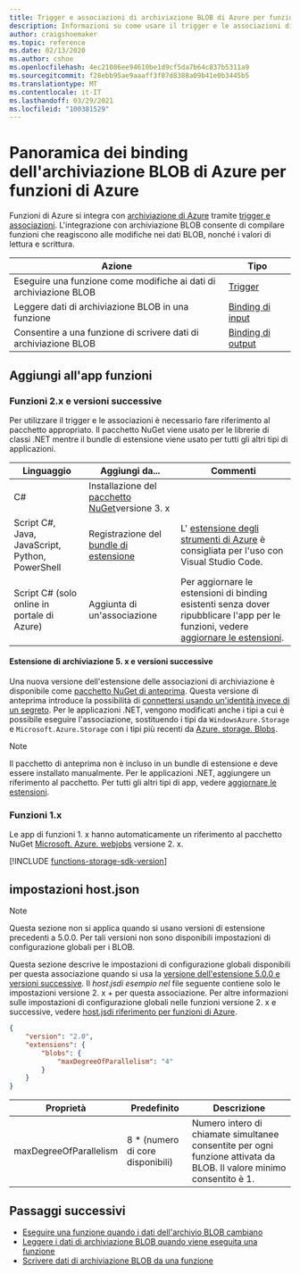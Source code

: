 ```yaml
---
title: Trigger e associazioni di archiviazione BLOB di Azure per funzioni di Azure
description: Informazioni su come usare il trigger e le associazioni di archiviazione BLOB di Azure in funzioni di Azure.
author: craigshoemaker
ms.topic: reference
ms.date: 02/13/2020
ms.author: cshoe
ms.openlocfilehash: 4ec21086ee94610be1d9cf5da7b64c837b5311a9
ms.sourcegitcommit: f28ebb95ae9aaaff3f87d8388a09b41e0b3445b5
ms.translationtype: MT
ms.contentlocale: it-IT
ms.lasthandoff: 03/29/2021
ms.locfileid: "100381529"
---
```

# <a name="azure-blob-storage-bindings-for-azure-functions-overview"></a>Panoramica dei binding dell'archiviazione BLOB di Azure per funzioni di Azure

Funzioni di Azure si integra con [archiviazione di Azure](../storage/index.yml) tramite [trigger e associazioni](./functions-triggers-bindings.md). L'integrazione con archiviazione BLOB consente di compilare funzioni che reagiscono alle modifiche nei dati BLOB, nonché i valori di lettura e scrittura.

| Azione | Tipo |
|---------|---------|
| Eseguire una funzione come modifiche ai dati di archiviazione BLOB | [Trigger](./functions-bindings-storage-blob-trigger.md) |
| Leggere dati di archiviazione BLOB in una funzione | [Binding di input](./functions-bindings-storage-blob-input.md) |
| Consentire a una funzione di scrivere dati di archiviazione BLOB |[Binding di output](./functions-bindings-storage-blob-output.md) |

## <a name="add-to-your-functions-app"></a>Aggiungi all'app funzioni

### <a name="functions-2x-and-higher"></a>Funzioni 2.x e versioni successive

Per utilizzare il trigger e le associazioni è necessario fare riferimento al pacchetto appropriato. Il pacchetto NuGet viene usato per le librerie di classi .NET mentre il bundle di estensione viene usato per tutti gli altri tipi di applicazioni.

| Linguaggio                                        | Aggiungi da...                                   | Commenti 
|-------------------------------------------------|---------------------------------------------|-------------|
| C#                                              | Installazione del [pacchetto NuGet]versione 3. x | |
| Script C#, Java, JavaScript, Python, PowerShell | Registrazione del [bundle di estensione]          | L' [estensione degli strumenti di Azure](https://marketplace.visualstudio.com/items?itemName=ms-vscode.vscode-node-azure-pack) è consigliata per l'uso con Visual Studio Code. |
| Script C# (solo online in portale di Azure)         | Aggiunta di un'associazione                            | Per aggiornare le estensioni di binding esistenti senza dover ripubblicare l'app per le funzioni, vedere [aggiornare le estensioni]. |

#### <a name="storage-extension-5x-and-higher"></a>Estensione di archiviazione 5. x e versioni successive

Una nuova versione dell'estensione delle associazioni di archiviazione è disponibile come [pacchetto NuGet di anteprima](https://www.nuget.org/packages/Microsoft.Azure.WebJobs.Extensions.Storage/5.0.0-beta.2). Questa versione di anteprima introduce la possibilità di [connettersi usando un'identità invece di un segreto](./functions-reference.md#configure-an-identity-based-connection). Per le applicazioni .NET, vengono modificati anche i tipi a cui è possibile eseguire l'associazione, sostituendo i tipi da `WindowsAzure.Storage` e `Microsoft.Azure.Storage` con i tipi più recenti da [Azure. storage. Blobs](/dotnet/api/azure.storage.blobs).

> [!NOTE]
> Il pacchetto di anteprima non è incluso in un bundle di estensione e deve essere installato manualmente. Per le applicazioni .NET, aggiungere un riferimento al pacchetto. Per tutti gli altri tipi di app, vedere [aggiornare le estensioni].

[core tools]: ./functions-run-local.md
[Bundle di estensione]: ./functions-bindings-register.md#extension-bundles
[Pacchetto NuGet]: https://www.nuget.org/packages/Microsoft.Azure.WebJobs.Extensions.Storage
[Aggiornare le estensioni]: ./functions-bindings-register.md
[Azure Tools extension]: https://marketplace.visualstudio.com/items?itemName=ms-vscode.vscode-node-azure-pack

### <a name="functions-1x"></a>Funzioni 1.x

Le app di funzioni 1. x hanno automaticamente un riferimento al pacchetto NuGet [Microsoft. Azure. webjobs](https://www.nuget.org/packages/Microsoft.Azure.WebJobs) versione 2. x.

[!INCLUDE [functions-storage-sdk-version](../../includes/functions-storage-sdk-version.md)]

## <a name="hostjson-settings"></a>impostazioni host.json

> [!NOTE]
> Questa sezione non si applica quando si usano versioni di estensione precedenti a 5.0.0. Per tali versioni non sono disponibili impostazioni di configurazione globali per i BLOB.

Questa sezione descrive le impostazioni di configurazione globali disponibili per questa associazione quando si usa la [versione dell'estensione 5.0.0 e versioni successive](#storage-extension-5x-and-higher). Il *host.jsdi esempio nel* file seguente contiene solo le impostazioni versione 2. x + per questa associazione. Per altre informazioni sulle impostazioni di configurazione globali nelle funzioni versione 2. x e successive, vedere [host.jsdi riferimento per funzioni di Azure](functions-host-json.md).

```json
{
    "version": "2.0",
    "extensions": {
        "blobs": {
            "maxDegreeOfParallelism": "4"
        }
    }
}
```

|Proprietà  |Predefinito | Descrizione |
|---------|---------|---------|
|maxDegreeOfParallelism|8 * (numero di core disponibili)|Numero intero di chiamate simultanee consentite per ogni funzione attivata da BLOB. Il valore minimo consentito è 1.|

## <a name="next-steps"></a>Passaggi successivi

- [Eseguire una funzione quando i dati dell'archivio BLOB cambiano](./functions-bindings-storage-blob-trigger.md)
- [Leggere i dati di archiviazione BLOB quando viene eseguita una funzione](./functions-bindings-storage-blob-input.md)
- [Scrivere dati di archiviazione BLOB da una funzione](./functions-bindings-storage-blob-output.md)
